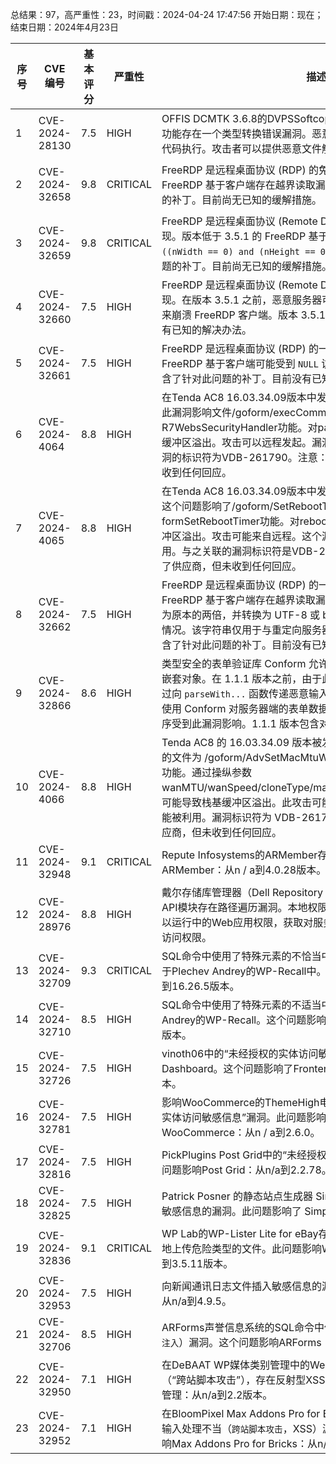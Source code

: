 总结果：97，高严重性：23，时间戳：2024-04-24 17:47:56
开始日期：现在；结束日期：2024年4月23日

| 序号 | CVE 编号 | 基本评分 | 严重性 | 描述 | 参考文献 |
|-----|--------|------------|----------|-------------|------------|
| 1 | CVE-2024-28130 | 7.5  | HIGH | OFFIS DCMTK 3.6.8的DVPSSoftcopyVOI_PList::createFromImage功能存在一个类型转换错误漏洞。恶意构造的损坏文件可能导致任意代码执行。攻击者可以提供恶意文件触发这个漏洞。 | [1]https://talosintelligence.com/vulnerability_reports/TALOS-2024-1957 |
| 2 | CVE-2024-32658 | 9.8  | CRITICAL | FreeRDP 是远程桌面协议 (RDP) 的免费实现。版本低于 3.5.1 的 FreeRDP 基于客户端存在越界读取漏洞。3.5.1 版本包含针对此问题的补丁。目前尚无已知的缓解措施。 | [1]https://github.com/FreeRDP/FreeRDP/commit/1a755d898ddc028cc818d0dd9d49d5acff4c44bf<br>[2]https://github.com/FreeRDP/FreeRDP/security/advisories/GHSA-vpv3-m3m9-4c2v<br>[3]https://oss-fuzz.com/testcase-detail/4852534033317888<br>[4]https://oss-fuzz.com/testcase-detail/6196819496337408 |
| 3 | CVE-2024-32659 | 9.8  | CRITICAL | FreeRDP 是远程桌面协议 (Remote Desktop Protocol) 的一个免费实现。版本低于 3.5.1 的 FreeRDP 基于客户端存在越界读取漏洞，当 `((nWidth == 0) and (nHeight == 0))` 时。3.5.1 版本包含了对该问题的补丁。目前尚无已知的缓解措施。 | [1]https://github.com/FreeRDP/FreeRDP/commit/6430945ce003a5e24d454d8566f54aae1b6b617b<br>[2]https://github.com/FreeRDP/FreeRDP/security/advisories/GHSA-8jgr-7r33-x87w<br>[3]https://oss-fuzz.com/testcase-detail/6156779722440704 |
| 4 | CVE-2024-32660 | 7.5  | HIGH | FreeRDP 是远程桌面协议 (Remote Desktop Protocol) 的一个免费实现。在版本 3.5.1 之前，恶意服务器可以通过发送无效的大分配大小来崩溃 FreeRDP 客户端。版本 3.5.1 包含了对此问题的补丁。目前没有已知的解决办法。 | [1]https://github.com/FreeRDP/FreeRDP/commit/5e5d27cf310e4c10b854be7667bfb7a5d774eb47<br>[2]https://github.com/FreeRDP/FreeRDP/security/advisories/GHSA-mxv6-2cw6-m3mx<br>[3]https://oss-fuzz.com/testcase-detail/5559242514825216 |
| 5 | CVE-2024-32661 | 7.5  | HIGH | FreeRDP 是远程桌面协议 (RDP) 的一个免费实现。版本低于 3.5.1 的 FreeRDP 基于客户端可能受到 `NULL` 访问和崩溃的攻击。3.5.1 版本包含了针对此问题的补丁。目前没有已知的缓解措施。 | [1]https://github.com/FreeRDP/FreeRDP/commit/71e463e31b4d69f4022d36bfc814592f56600793<br>[2]https://github.com/FreeRDP/FreeRDP/security/advisories/GHSA-p5m5-342g-pv9m |
| 6 | CVE-2024-4064 | 8.8  | HIGH | 在Tenda AC8 16.03.34.09版本中发现了一个漏洞，被标记为高危。此漏洞影响文件/goform/execCommand中的R7WebsSecurityHandler功能。对password参数的操控会导致栈基缓冲区溢出。攻击可以远程发起。漏洞已公开，并可能被利用。该漏洞的标识符为VDB-261790。注意：我们很早就联系了供应商，但未收到任何回应。 | [1]https://github.com/abcdefg-png/IoT-vulnerable/blob/main/Tenda/AC8/R7WebsSecurityHandler.md<br>[2]https://vuldb.com/?ctiid.261790<br>[3]https://vuldb.com/?id.261790<br>[4]https://vuldb.com/?submit.316493 |
| 7 | CVE-2024-4065 | 8.8  | HIGH | 在Tenda AC8 16.03.34.09版本中发现了一个漏洞，被评定为高危。这个问题影响了/goform/SetRebootTimer文件中的formSetRebootTimer功能。对rebootTime参数的操控会导致栈基缓冲区溢出。攻击可能来自远程。这个漏洞已经被公开，并可能被利用。与之关联的漏洞标识符是VDB-261791。注意：我们很早就联系了供应商，但未收到任何回应。 | [1]https://github.com/abcdefg-png/IoT-vulnerable/blob/main/Tenda/AC8/formSetRebootTimer.md<br>[2]https://vuldb.com/?ctiid.261791<br>[3]https://vuldb.com/?id.261791<br>[4]https://vuldb.com/?submit.316494 |
| 8 | CVE-2024-32662 | 7.5  | HIGH | FreeRDP 是远程桌面协议 (RDP) 的一个免费实现。版本 3.5.1 之前的 FreeRDP 基于客户端存在越界读取漏洞。当读取的 `WCHAR` 字符串大小为原本的两倍，并转换为 UTF-8 或 base64 解码后，就会发生这种情况。该字符串仅用于与重定向服务器证书进行比较。版本 3.5.1 包含了针对此问题的补丁。目前没有已知的 workarounds。 | [1]https://github.com/FreeRDP/FreeRDP/commit/626d10a94a88565d957ddc30768ed08b320049a7<br>[2]https://github.com/FreeRDP/FreeRDP/security/advisories/GHSA-vffh-j6hh-95f4<br>[3]https://oss-fuzz.com/testcase-detail/4985227207311360 |
| 9 | CVE-2024-32866 | 8.6  | HIGH | 类型安全的表单验证库 Conform 允许解析以 `object.property` 形式的嵌套对象。在 1.1.1 版本之前，由于此功能实现不当，攻击者可以通过向 `parseWith...` 函数传递恶意输入，利用这个特性引发原型污染。使用 Conform 对服务器端的表单数据或 URL 参数进行验证的应用程序受到此漏洞影响。1.1.1 版本包含对此问题的补丁。 | [1]https://github.com/edmundhung/conform/blob/59156d7115a7207fa3b6f8a70a4342a9b24c2501/packages/conform-dom/formdata.ts#L117<br>[2]https://github.com/edmundhung/conform/commit/4819d51b5a53fd5486fc85c17cdc148eb160e3de<br>[3]https://github.com/edmundhung/conform/security/advisories/GHSA-624g-8qjg-8qxf |
| 10 | CVE-2024-4066 | 8.8  | HIGH | Tenda AC8 的 16.03.34.09 版本被发现存在一个关键漏洞。受影响的文件为 /goform/AdvSetMacMtuWan 的 fromAdvSetMacMtuWan 功能。通过操纵参数 wanMTU/wanSpeed/cloneType/mac/serviceName/serverName，可能导致栈基缓冲区溢出。此攻击可能远程执行。漏洞已公开，并可能被利用。漏洞标识符为 VDB-261792。注意：我们很早就联系了供应商，但未收到任何回应。 | [1]https://github.com/abcdefg-png/IoT-vulnerable/blob/main/Tenda/AC8/fromAdvSetMacMtuWan.md<br>[2]https://vuldb.com/?ctiid.261792<br>[3]https://vuldb.com/?id.261792<br>[4]https://vuldb.com/?submit.316495 |
| 11 | CVE-2024-32948 | 9.1  | CRITICAL | Repute Infosystems的ARMember存在授权缺失漏洞。此问题影响ARMember：从n / a到4.0.28版本。 | [1]https://patchstack.com/database/vulnerability/armember-membership/wordpress-armember-membership-plugin-plugin-4-0-28-broken-access-control-vulnerability?_s_id=cve |
| 12 | CVE-2024-28976 | 8.8  | HIGH | 戴尔存储库管理器（Dell Repository Manager），在3.4.5版之前，其API模块存在路径遍历漏洞。本地权限较低的攻击者可能利用此漏洞，以运行中的Web应用权限，获取对服务器文件系统的未经授权的写入访问权限。 | [1]https://www.dell.com/support/kbdoc/en-us/000224412/dsa-2024-189-security-update-for-dell-repository |
| 13 | CVE-2024-32709 | 9.3  | CRITICAL | SQL命令中使用了特殊元素的不恰当中和（`SQL Injection`）漏洞存在于Plechev Andrey的WP-Recall中。此问题影响WP-Recall：从n/a到16.26.5版本。 | [1]https://patchstack.com/database/vulnerability/wp-recall/wordpress-wp-recall-plugin-16-26-5-sql-injection-vulnerability?_s_id=cve |
| 14 | CVE-2024-32710 | 8.5  | HIGH | SQL命令中使用了特殊元素的不适当中和(`SQL注入`)漏洞影响了Plechev Andrey的WP-Recall。这个问题影响了WP-Recall：从n/a到16.26.5版本。 | [1]https://patchstack.com/database/vulnerability/wp-recall/wordpress-wp-recall-plugin-16-26-5-sql-injection-vulnerability-2?_s_id=cve |
| 15 | CVE-2024-32726 | 7.5  | HIGH | vinoth06中的“未经授权的实体访问敏感信息”漏洞影响Frontend Dashboard。这个问题影响了Frontend Dashboard：从n/a到2.2.2版本。 | [1]https://patchstack.com/database/vulnerability/frontend-dashboard/wordpress-frontend-dashboard-plugin-2-2-2-sensitive-data-exposure-on-pii-vulnerability?_s_id=cve |
| 16 | CVE-2024-32781 | 7.5  | HIGH | 影响WooCommerce的ThemeHigh电子邮件自定义器的“未经授权的实体访问敏感信息”漏洞。此问题影响Email Customizer for WooCommerce：从n / a到2.6.0。 | [1]https://patchstack.com/database/vulnerability/email-customizer-for-woocommerce/wordpress-email-customizer-for-woocommerce-plugin-2-6-0-sensitive-data-exposure-vulnerability?_s_id=cve |
| 17 | CVE-2024-32816 | 7.5  | HIGH | PickPlugins Post Grid中的“未经授权的实体访问敏感信息”漏洞。此问题影响Post Grid：从n/a到2.2.78。 | [1]https://patchstack.com/database/vulnerability/post-grid/wordpress-combo-blocks-plugin-2-2-78-sensitive-data-exposure-via-api-vulnerability?_s_id=cve |
| 18 | CVE-2024-32825 | 7.5  | HIGH | Patrick Posner 的静态站点生成器 Simply Static 中的日志文件中插入敏感信息的漏洞。此问题影响了 Simply Static：从 n/a 到 3.1.3。 | [1]https://patchstack.com/database/vulnerability/simply-static/wordpress-simply-static-plugin-3-1-3-sensitive-data-exposure-via-log-file-vulnerability?_s_id=cve |
| 19 | CVE-2024-32836 | 9.1  | CRITICAL | WP Lab的WP-Lister Lite for eBay存在文件上传漏洞，允许不受限制地上传危险类型的文件。此问题影响WP-Lister Lite for eBay：从n/a到3.5.11版本。 | [1]https://patchstack.com/database/vulnerability/wp-lister-for-ebay/wordpress-wp-lister-lite-for-ebay-plugin-3-5-11-arbitrary-file-upload-vulnerability?_s_id=cve |
| 20 | CVE-2024-32953 | 7.5  | HIGH | 向新闻通讯日志文件插入敏感信息的漏洞。此问题影响Newsletters：从n/a到4.9.5。 | [1]https://patchstack.com/database/vulnerability/newsletters-lite/wordpress-newsletters-plugin-4-9-5-sensitive-data-exposure-vulnerability?_s_id=cve |
| 21 | CVE-2024-32706 | 8.5  | HIGH | ARForms声誉信息系统的SQL命令中使用了特殊元素的不当消减（`SQL 注入`）漏洞。这个问题影响ARForms：从n/a到6.4版本。 | [1]https://patchstack.com/database/vulnerability/arforms/wordpress-arforms-plugin-6-4-subscriber-sql-injection-vulnerability?_s_id=cve |
| 22 | CVE-2024-32950 | 7.1  | HIGH | 在DeBAAT WP媒体类别管理中的Web页面生成期间对输入处理不当（“跨站脚本攻击”），存在反射型XSS漏洞。此问题影响WP媒体类别管理：从n/a到2.2版本。 | [1]https://patchstack.com/database/vulnerability/wp-media-category-management/wordpress-wp-media-category-management-plugin-2-2-cross-site-scripting-xss-vulnerability?_s_id=cve |
| 23 | CVE-2024-32952 | 7.1  | HIGH | 在BloomPixel Max Addons Pro for Bricks中，Web页面生成期间对输入处理不当（`跨站脚本攻击`，XSS）漏洞允许反射型XSS。此问题影响Max Addons Pro for Bricks：从n/a到1.6.1版本。 | [1]https://patchstack.com/database/vulnerability/max-addons-pro-bricks/wordpress-max-addons-pro-for-bricks-plugin-1-6-1-reflected-cross-site-scripting-xss-vulnerability?_s_id=cve |